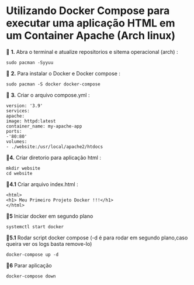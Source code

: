 <h1> Utilizando Docker Compose para executar uma aplicação HTML em um Container Apache (Arch linux)</h1>
🔸 <strong>1.</strong> Abra o terminal e atualize repositorios e sitema operacional (arch) :

```
sudo pacman -Syyuu 
```

🔸 <strong>2.</strong> Para instalar o Docker e Docker compose :</em>

```
sudo pacman -S docker docker-compose
```

🔸 <strong>3.</strong> Criar o arquivo compose.yml :

```
version: '3.9'
services:
apache:
image: httpd:latest
container_name: my-apache-app
ports:
-'80:80'
volumes:
- ./website:/usr/local/apache2/htdocs
```

🔸<strong>4.</strong> Criar diretorio para aplicação html :
```
mkdir website
cd website
```

🔸​<strong>4.1</strong> Criar arquivo index.html :

```
<html>
<h1> Meu Primeiro Projeto Docker !!!</h1>
</html>
```

​🔸<strong>5</strong> Iniciar docker em segundo plano

```
systemctl start docker
```
​🔸<strong>5.1</strong> Rodar script docker compose (-d é para rodar em segundo plano,caso queira ver os logs basta remove-lo)

```
docker-compose up -d
```
🔸​<strong>6</strong> Parar aplicação 

```
docker-compose down
```
